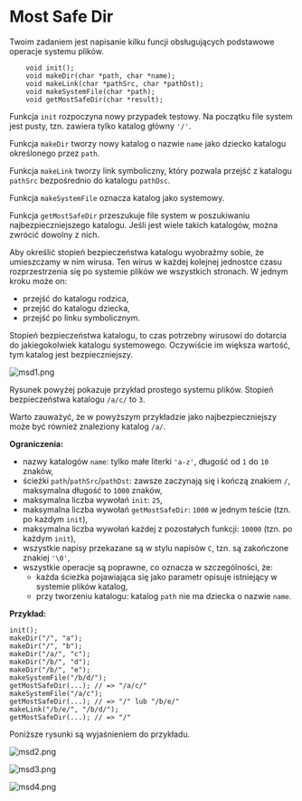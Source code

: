 # Most Safe Dir

Twoim zadaniem jest napisanie kilku funcji obsługujących podstawowe operacje systemu plików.

```
	void init();
	void makeDir(char *path, char *name);
	void makeLink(char *pathSrc, char *pathDst);
	void makeSystemFile(char *path);
	void getMostSafeDir(char *result);
```

Funkcja `init` rozpoczyna nowy przypadek testowy.
Na początku file system jest pusty, tzn. zawiera tylko katalog główny `'/'`.

Funkcja `makeDir` tworzy nowy katalog o nazwie `name` jako dziecko katalogu określonego przez `path`.

Funkcja `makeLink` tworzy link symboliczny, który pozwala przejść z katalogu `pathSrc` bezpośrednio do katalogu `pathDsc`.

Funkcja `makeSystemFile` oznacza katalog jako systemowy.

Funkcja `getMostSafeDir` przeszukuje file system w poszukiwaniu najbezpieczniejszego katalogu.
Jeśli jest wiele takich katalogów, można zwrócić dowolny z nich.

Aby określić stopień bezpieczeństwa katalogu wyobraźmy sobie, że umieszczamy w nim wirusa.
Ten wirus w każdej kolejnej jednostce czasu rozprzestrzenia się po systemie plików we wszystkich stronach.
W jednym kroku może on:
- przejść do katalogu rodzica,
- przejść do katalogu dziecka,
- przejść po linku symbolicznym.

Stopień bezpieczeństwa katalogu, to czas potrzebny wirusowi do dotarcia do jakiegokolwiek katalogu systemowego.
Oczywiście im większa wartość, tym katalog jest bezpieczniejszy.

![msd1.png](msd1.png)

Rysunek powyżej pokazuje przykład prostego systemu plików.
Stopień bezpieczeństwa katalogu `/a/c/` to `3`.

Warto zauważyć, że w powyższym przykładzie jako najbezpieczniejszy może być również znaleziony katalog `/a/`.

**Ograniczenia:**
- nazwy katalogów `name`: tylko małe literki `'a-z'`, długość od `1` do `10` znaków,
- ścieżki `path`/`pathSrc`/`pathDst`: zawsze zaczynają się i kończą znakiem `/`, maksymalna długość to `1000` znaków,
- maksymalna liczba wywołań `init`: `25`,
- maksymalna liczba wywołań `getMostSafeDir`: `1000` w jednym teście (tzn. po każdym `init`),
- maksymalna liczba wywołań każdej z pozostałych funkcji: `10000` (tzn. po każdym `init`),
- wszystkie napisy przekazane są w stylu napisów `C`, tzn. są zakończone znakiej `'\0'`,
- wszystkie operacje są poprawne, co oznacza w szczególności, że:
  - każda ścieżka pojawiająca się jako parametr opisuje istniejący w systemie plików katalog,
  - przy tworzeniu katalogu: katalog `path` nie ma dziecka o nazwie `name`.

**Przykład:**

```
init();
makeDir("/", "a");
makeDir("/", "b");
makeDir("/a/", "c");
makeDir("/b/", "d");
makeDir("/b/", "e");
makeSystemFile("/b/d/");
getMostSafeDir(...); // => "/a/c/"
makeSystemFile("/a/c");
getMostSafeDir(...); // => "/" lub "/b/e/"
makeLink("/b/e/", "/b/d/");
getMostSafeDir(...); // => "/"
```

Poniższe rysunki są wyjaśnieniem do przykładu.

![msd2.png](msd2.png)

![msd3.png](msd3.png)

![msd4.png](msd4.png)

